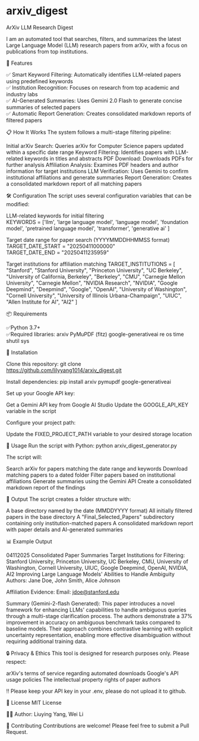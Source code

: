 # arxiv_digest
ArXiv LLM Research Digest

I am an automated tool that searches, filters, and summarizes the latest Large Language Model (LLM) research papers from arXiv, with a focus on publications from top institutions.

🌟 Features

✅ Smart Keyword Filtering: Automatically identifies LLM-related papers using predefined keywords  
✅ Institution Recognition: Focuses on research from top academic and industry labs  
✅ AI-Generated Summaries: Uses Gemini 2.0 Flash to generate concise summaries of selected papers  
✅ Automatic Report Generation: Creates consolidated markdown reports of filtered papers  

📋 How It Works The system follows a multi-stage filtering pipeline:

Initial arXiv Search: Queries arXiv for Computer Science papers updated within a specific date range Keyword Filtering: Identifies papers with LLM-related keywords in titles and abstracts PDF Download: Downloads PDFs for further analysis Affiliation Analysis: Examines PDF headers and author information for target institutions LLM Verification: Uses Gemini to confirm institutional affiliations and generate summaries Report Generation: Creates a consolidated markdown report of all matching papers

🛠️ Configuration The script uses several configuration variables that can be modified:

LLM-related keywords for initial filtering  
KEYWORDS = ['llm', 'large language model', 'language model', 'foundation model', 'pretrained language model', 'transformer', 'generative ai' ]  

Target date range for paper search (YYYYMMDDHHMMSS format)  
TARGET_DATE_START = "20250411000000"  
TARGET_DATE_END = "20250411235959"  

Target institutions for affiliation matching
TARGET_INSTITUTIONS = [ "Stanford", "Stanford University", "Princeton University", "UC Berkeley", "University of California, Berkeley", "Berkeley", "CMU", "Carnegie Mellon University", "Carnegie Mellon", "NVIDIA Research", "NVIDIA", "Google Deepmind", "Deepmind", "Google", "OpenAI", "University of Washington", "Cornell University", "University of Illinois Urbana-Champaign", "UIUC", "Allen Institute for AI", "AI2" ]

📦 Requirements

✅Python 3.7+  
✅Required libraries: arxiv PyMuPDF (fitz) google-generativeai re os time shutil sys

🚀 Installation

Clone this repository: git clone https://github.com/lilyyang1014/arxiv_digest.git

Install dependencies: pip install arxiv pymupdf google-generativeai

Set up your Google API key:

Get a Gemini API key from Google AI Studio Update the GOOGLE_API_KEY variable in the script

Configure your project path:

Update the FIXED_PROJECT_PATH variable to your desired storage location

🔧 Usage Run the script with Python: python arxiv_digest_generator.py

The script will:

Search arXiv for papers matching the date range and keywords Download matching papers to a dated folder Filter papers based on institutional affiliations Generate summaries using the Gemini API Create a consolidated markdown report of the findings

📝 Output The script creates a folder structure with:

A base directory named by the date (MMDDYYYY format) All initially filtered papers in the base directory A "Final_Selected_Papers" subdirectory containing only institution-matched papers A consolidated markdown report with paper details and AI-generated summaries

📊 Example Output

04112025 Consolidated Paper Summaries
Target Institutions for Filtering: Stanford University, Princeton University, UC Berkeley, CMU, University of Washington, Cornell University, UIUC, Google Deepmind, OpenAI, NVIDIA, AI2
Improving Large Language Models' Abilities to Handle Ambiguity
Authors: Jane Doe, John Smith, Alice Johnson

Affiliation Evidence: Email: jdoe@stanford.edu

Summary (Gemini-2-flash Generated): This paper introduces a novel framework for enhancing LLMs' capabilities to handle ambiguous queries through a multi-stage clarification process. The authors demonstrate a 37% improvement in accuracy on ambiguous benchmark tasks compared to baseline models. Their approach combines contrastive learning with explicit uncertainty representation, enabling more effective disambiguation without requiring additional training data.

🔒 Privacy & Ethics This tool is designed for research purposes only. Please respect:

arXiv's terms of service regarding automated downloads Google's API usage policies The intellectual property rights of paper authors

‼️ Please keep your API key in your .env, please do not upload it to github.

📄 License MIT License

🙋‍♀️ Author: Liuying Yang, Wei Li

🤝 Contributing Contributions are welcome! Please feel free to submit a Pull Request.
